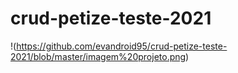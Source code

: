 # crud-petize-teste-2021


!(https://github.com/evandroid95/crud-petize-teste-2021/blob/master/imagem%20projeto.png)
